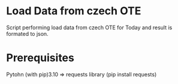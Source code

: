 # Load Data from czech OTE
Script performing load data from czech OTE for Today and result is formated to json.

# Prerequisites
Pytohn (with pip)3.10 =>
requests library (pip install requests)
